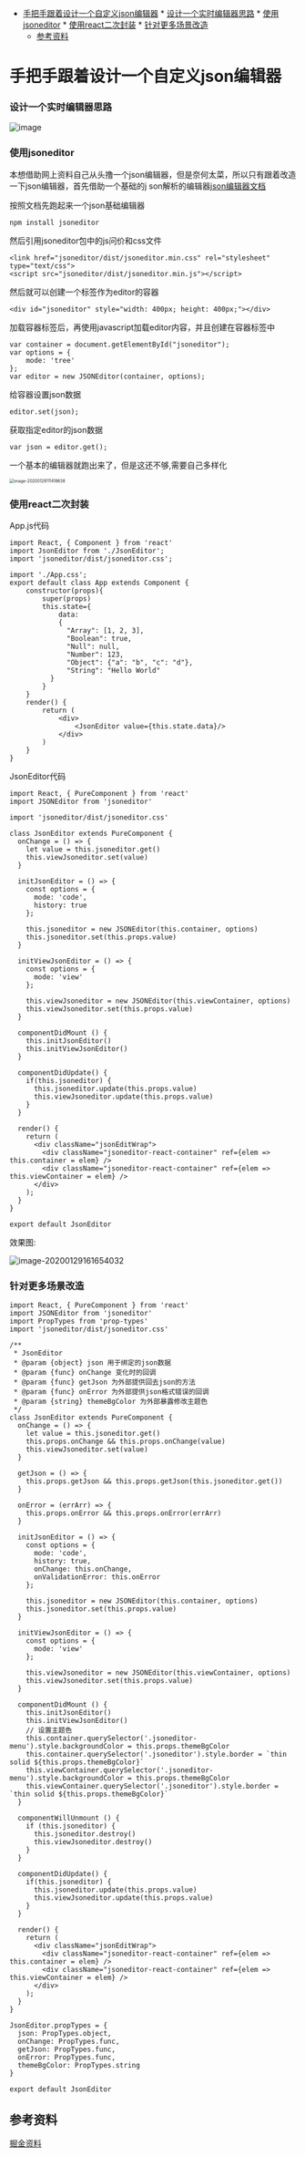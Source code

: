    * [手把手跟着设计一个自定义json编辑器](#手把手跟着设计一个自定义json编辑器) 
         * [设计一个实时编辑器思路](#设计一个实时编辑器思路) 
         * [使用jsoneditor](#使用jsoneditor) 
         * [使用react二次封装](#使用react二次封装) 
         * [针对更多场景改造](#针对更多场景改造) 
      * [参考资料](#参考资料) 

# 手把手跟着设计一个自定义json编辑器

### 设计一个实时编辑器思路

![image](../image/json.png)

### 使用jsoneditor

本想借助网上资料自己从头撸一个json编辑器，但是奈何太菜，所以只有跟着改造一下json编辑器，首先借助一个基础的j son解析的编辑器[json编辑器文档](https://github.com/josdejong/jsoneditor/blob/master/docs/usage.md)

按照文档先跑起来一个json基础编辑器

```
npm install jsoneditor
```

然后引用jsoneditor包中的js问价和css文件

```
<link href="jsoneditor/dist/jsoneditor.min.css" rel="stylesheet" type="text/css">
<script src="jsoneditor/dist/jsoneditor.min.js"></script>
```

然后就可以创建一个标签作为editor的容器

```
<div id="jsoneditor" style="width: 400px; height: 400px;"></div>
```

加载容器标签后，再使用javascript加载editor内容，并且创建在容器标签中

```
var container = document.getElementById("jsoneditor");
var options = {
    mode: 'tree'
};
var editor = new JSONEditor(container, options);
```

给容器设置json数据

```
editor.set(json);
```

获取指定editor的json数据

```
var json = editor.get();
```

一个基本的编辑器就跑出来了，但是这还不够,需要自己多样化

<img src="../image/json2.png" alt="image-20200129111418638"  style="zoom:50%"/>

### 使用react二次封装

App.js代码

```
import React, { Component } from 'react'
import JsonEditor from './JsonEditor';
import 'jsoneditor/dist/jsoneditor.css';

import './App.css';
export default class App extends Component {
    constructor(props){
        super(props)
        this.state={
            data:
            {
              "Array": [1, 2, 3],
              "Boolean": true,
              "Null": null,
              "Number": 123,
              "Object": {"a": "b", "c": "d"},
              "String": "Hello World"
          }
        }
    }
    render() {
        return (
            <div>
                <JsonEditor value={this.state.data}/>
            </div>
        )
    }
}

```



JsonEditor代码

```
import React, { PureComponent } from 'react'
import JSONEditor from 'jsoneditor'

import 'jsoneditor/dist/jsoneditor.css'

class JsonEditor extends PureComponent {
  onChange = () => {
    let value = this.jsoneditor.get()
    this.viewJsoneditor.set(value)
  }

  initJsonEditor = () => {
    const options = {
      mode: 'code',
      history: true
    };

    this.jsoneditor = new JSONEditor(this.container, options)
    this.jsoneditor.set(this.props.value)
  }

  initViewJsonEditor = () => {
    const options = {
      mode: 'view'
    };

    this.viewJsoneditor = new JSONEditor(this.viewContainer, options)
    this.viewJsoneditor.set(this.props.value)
  }

  componentDidMount () {
    this.initJsonEditor()
    this.initViewJsonEditor()
  }

  componentDidUpdate() {
    if(this.jsoneditor) {
      this.jsoneditor.update(this.props.value)
      this.viewJsoneditor.update(this.props.value)
    }
  }

  render() {
    return (
      <div className="jsonEditWrap">
        <div className="jsoneditor-react-container" ref={elem => this.container = elem} />
        <div className="jsoneditor-react-container" ref={elem => this.viewContainer = elem} />
      </div>
    );
  }
}

export default JsonEditor

```

效果图:

![image-20200129161654032](../image/json3.png)

### 针对更多场景改造

```
import React, { PureComponent } from 'react'
import JSONEditor from 'jsoneditor'
import PropTypes from 'prop-types'
import 'jsoneditor/dist/jsoneditor.css'

/**
 * JsonEditor
 * @param {object} json 用于绑定的json数据
 * @param {func} onChange 变化时的回调
 * @param {func} getJson 为外部提供回去json的方法
 * @param {func} onError 为外部提供json格式错误的回调
 * @param {string} themeBgColor 为外部暴露修改主题色
 */
class JsonEditor extends PureComponent {
  onChange = () => {
    let value = this.jsoneditor.get()
    this.props.onChange && this.props.onChange(value)
    this.viewJsoneditor.set(value)
  }

  getJson = () => {
    this.props.getJson && this.props.getJson(this.jsoneditor.get())
  }

  onError = (errArr) => {
    this.props.onError && this.props.onError(errArr)
  }

  initJsonEditor = () => {
    const options = {
      mode: 'code',
      history: true,
      onChange: this.onChange,
      onValidationError: this.onError
    };

    this.jsoneditor = new JSONEditor(this.container, options)
    this.jsoneditor.set(this.props.value)
  }

  initViewJsonEditor = () => {
    const options = {
      mode: 'view'
    };

    this.viewJsoneditor = new JSONEditor(this.viewContainer, options)
    this.viewJsoneditor.set(this.props.value)
  }

  componentDidMount () {
    this.initJsonEditor()
    this.initViewJsonEditor()
    // 设置主题色
    this.container.querySelector('.jsoneditor-menu').style.backgroundColor = this.props.themeBgColor
    this.container.querySelector('.jsoneditor').style.border = `thin solid ${this.props.themeBgColor}`
    this.viewContainer.querySelector('.jsoneditor-menu').style.backgroundColor = this.props.themeBgColor
    this.viewContainer.querySelector('.jsoneditor').style.border = `thin solid ${this.props.themeBgColor}`
  }

  componentWillUnmount () {
    if (this.jsoneditor) {
      this.jsoneditor.destroy()
      this.viewJsoneditor.destroy()
    }
  }

  componentDidUpdate() {
    if(this.jsoneditor) {
      this.jsoneditor.update(this.props.value)
      this.viewJsoneditor.update(this.props.value)
    }
  }

  render() {
    return (
      <div className="jsonEditWrap">
        <div className="jsoneditor-react-container" ref={elem => this.container = elem} />
        <div className="jsoneditor-react-container" ref={elem => this.viewContainer = elem} />
      </div>
    );
  }
}

JsonEditor.propTypes = {
  json: PropTypes.object,
  onChange: PropTypes.func,
  getJson: PropTypes.func,
  onError: PropTypes.func,
  themeBgColor: PropTypes.string
}

export default JsonEditor

```



## 参考资料

[掘金资料](https://juejin.im/post/5e302af8e51d453cc04abc56?utm_source=gold_browser_extension)